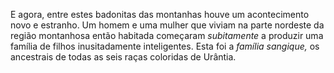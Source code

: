 ﻿E agora, entre estes badonitas das montanhas houve um acontecimento novo e estranho. Um homem e uma mulher que viviam na parte nordeste da região montanhosa então habitada  começaram *subitamente* a produzir uma família de filhos inusitadamente inteligentes. Esta foi a *família sangique,* os ancestrais de todas as seis raças coloridas de Urântia.